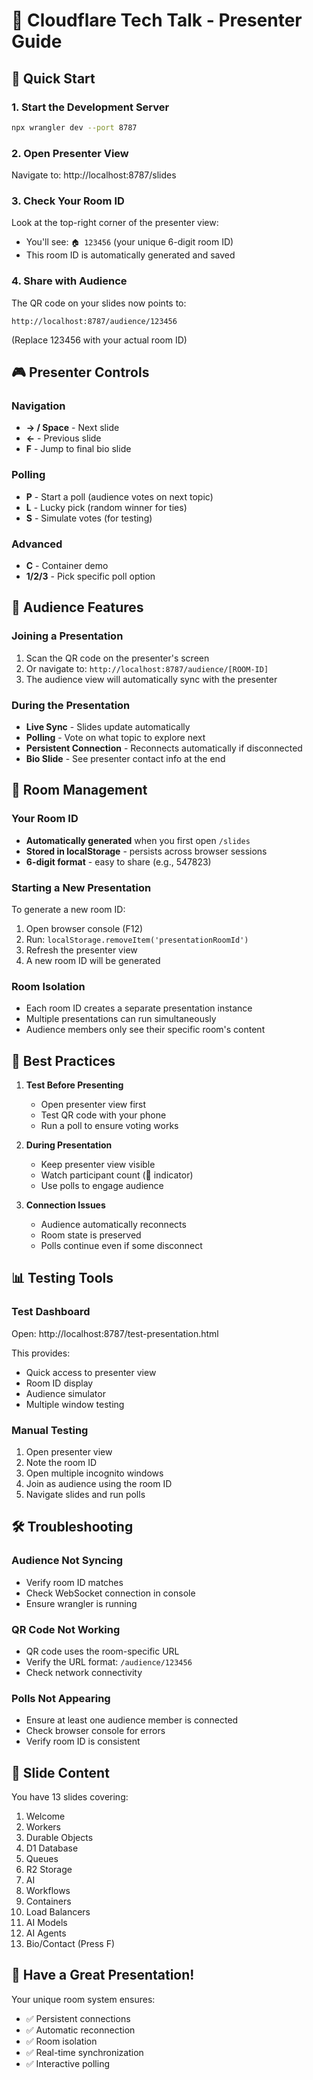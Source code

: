 # 🎤 Cloudflare Tech Talk - Presenter Guide

## 🚀 Quick Start

### 1. Start the Development Server
```bash
npx wrangler dev --port 8787
```

### 2. Open Presenter View
Navigate to: http://localhost:8787/slides

### 3. Check Your Room ID
Look at the top-right corner of the presenter view:
- You'll see: `🏠 123456` (your unique 6-digit room ID)
- This room ID is automatically generated and saved

### 4. Share with Audience
The QR code on your slides now points to:
```
http://localhost:8787/audience/123456
```
(Replace 123456 with your actual room ID)

## 🎮 Presenter Controls

### Navigation
- **→ / Space** - Next slide
- **←** - Previous slide
- **F** - Jump to final bio slide

### Polling
- **P** - Start a poll (audience votes on next topic)
- **L** - Lucky pick (random winner for ties)
- **S** - Simulate votes (for testing)

### Advanced
- **C** - Container demo
- **1/2/3** - Pick specific poll option

## 📱 Audience Features

### Joining a Presentation
1. Scan the QR code on the presenter's screen
2. Or navigate to: `http://localhost:8787/audience/[ROOM-ID]`
3. The audience view will automatically sync with the presenter

### During the Presentation
- **Live Sync** - Slides update automatically
- **Polling** - Vote on what topic to explore next
- **Persistent Connection** - Reconnects automatically if disconnected
- **Bio Slide** - See presenter contact info at the end

## 🔧 Room Management

### Your Room ID
- **Automatically generated** when you first open `/slides`
- **Stored in localStorage** - persists across browser sessions
- **6-digit format** - easy to share (e.g., 547823)

### Starting a New Presentation
To generate a new room ID:
1. Open browser console (F12)
2. Run: `localStorage.removeItem('presentationRoomId')`
3. Refresh the presenter view
4. A new room ID will be generated

### Room Isolation
- Each room ID creates a separate presentation instance
- Multiple presentations can run simultaneously
- Audience members only see their specific room's content

## 🎯 Best Practices

1. **Test Before Presenting**
   - Open presenter view first
   - Test QR code with your phone
   - Run a poll to ensure voting works

2. **During Presentation**
   - Keep presenter view visible
   - Watch participant count (👥 indicator)
   - Use polls to engage audience

3. **Connection Issues**
   - Audience automatically reconnects
   - Room state is preserved
   - Polls continue even if some disconnect

## 📊 Testing Tools

### Test Dashboard
Open: http://localhost:8787/test-presentation.html

This provides:
- Quick access to presenter view
- Room ID display
- Audience simulator
- Multiple window testing

### Manual Testing
1. Open presenter view
2. Note the room ID
3. Open multiple incognito windows
4. Join as audience using the room ID
5. Navigate slides and run polls

## 🛠️ Troubleshooting

### Audience Not Syncing
- Verify room ID matches
- Check WebSocket connection in console
- Ensure wrangler is running

### QR Code Not Working
- QR code uses the room-specific URL
- Verify the URL format: `/audience/123456`
- Check network connectivity

### Polls Not Appearing
- Ensure at least one audience member is connected
- Check browser console for errors
- Verify room ID is consistent

## 📝 Slide Content

You have 13 slides covering:
1. Welcome
2. Workers
3. Durable Objects
4. D1 Database
5. Queues
6. R2 Storage
7. AI
8. Workflows
9. Containers
10. Load Balancers
11. AI Models
12. AI Agents
13. Bio/Contact (Press F)

## 🎉 Have a Great Presentation!

Your unique room system ensures:
- ✅ Persistent connections
- ✅ Automatic reconnection
- ✅ Room isolation
- ✅ Real-time synchronization
- ✅ Interactive polling